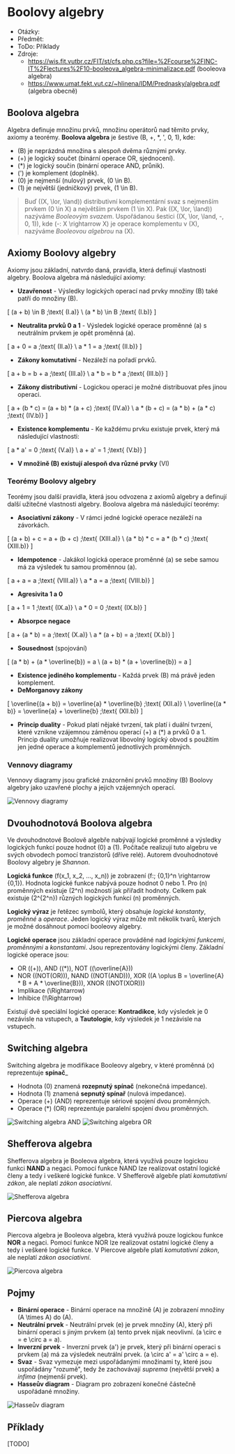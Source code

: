 # Boolovy algebry
- Otázky:
- Předmět:
- ToDo: Příklady
- Zdroje:
    - https://wis.fit.vutbr.cz/FIT/st/cfs.php.cs?file=%2Fcourse%2FINC-IT%2Flectures%2F10-booleova_algebra-minimalizace.pdf (booleova algebra)
    - https://www.umat.fekt.vut.cz/~hlinena/IDM/Prednasky/algebra.pdf (algebra obecně)

## Boolova algebra
Algebra definuje množinu prvků, množinu operátorů nad těmito prvky, axiomy a teorémy. __Boolova algebra__ je šestive \(B, +, *, ', 0, 1\), kde:
- \(B\) je neprázdná množina s alespoň dvěma různými prvky.
- \(+\) je logický součet (binární operace OR, sjednocení).
- \(*\) je logický součin (binární operace AND, průnik).
- \('\) je komplement (doplněk).
- \(0\) je nejmenší (nulový) prvek, \(0 \in B\).
- \(1\) je největší (jedničkový) prvek, \(1 \in B\).

> Buď \((X, \lor, \land)\) distributivní komplementární svaz s nejmenším prvkem \(0 \in X\) a největším prvkem \(1 \in X\). Pak \((X, \lor, \land)\) nazýváme _Booleovým svazem_. Uspořádanou šestici \((X, \lor, \land, -, 0, 1)\), kde \(-: X \rightarrow X\) je operace komplementu v \(X\), nazýváme _Booleovou algebrou_ na \(X\).

## Axiomy Boolovy algebry
Axiomy jsou základní, natvrdo daná, pravidla, která definují vlastnosti algebry. Boolova algebra má následující axiomy:
- __Uzavřenost__ - Výsledky logických operací nad prvky množiny \(B\) také patří do množiny \(B\).

\[
    (a + b) \in B \;\text{ (I.a)} \\
    (a * b) \in B \;\text{ (I.b)}
\]

- __Neutralita prvků 0 a 1__ - Výsledek logické operace proměnné \(a\) s neutrálním prvkem je opět proměnná \(a\).

\[
    a + 0 = a \;\text{ (II.a)} \\
    a * 1 = a \;\text{ (II.b)}
\]

- __Zákony komutativní__ - Nezáleží na pořadí prvků.

\[
    a + b = b + a \;\text{ (III.a)} \\
    a * b = b * a \;\text{ (III.b)}
\]

- __Zákony distributivní__ - Logickou operaci je možné distribuovat přes jinou operaci.

\[
    a + (b * c) = (a + b) * (a + c) \;\text{ (IV.a)} \\
    a * (b + c) = (a * b) + (a * c) \;\text{ (IV.b)}
\]

- __Existence komplementu__ - Ke každému prvku existuje prvek, který má následující vlastnosti:

\[
    a * a' = 0 \;\text{ (V.a)} \\
    a + a' = 1 \;\text{ (V.b)}
\]

- __V množině \(B\) existují alespoň dva různé prvky__ (VI)

### Teorémy Boolovy algebry
Teorémy jsou další pravidla, která jsou odvozena z axiomů algebry a definují další užitečné vlastnosti algebry. Boolova algebra má následující teorémy:
- __Asociativní zákony__ - V rámci jedné logické operace nezáleží na závorkách.

\[
    (a + b) + c = a + (b + c) \;\text{ (XIII.a)} \\
    (a * b) * c = a * (b * c) \;\text{ (XIII.b)}
\]

- __Idempotence__ - Jakákol logická operace proměnné \(a\) se sebe samou má za výsledek tu samou proměnnou \(a\).

\[
    a + a = a \;\text{ (VIII.a)} \\
    a * a = a \;\text{ (VIII.b)}
\]

- __Agresivita 1 a 0__

\[
    a + 1 = 1 \;\text{ (IX.a)} \\
    a * 0 = 0 \;\text{ (IX.b)}
\]

- __Absorpce negace__

\[
    a + (a * b) = a \;\text{ (X.a)} \\
    a * (a + b) = a \;\text{ (X.b)}
\]

- __Sousednost__ (spojování)

\[
    (a * b) + (a * \overline{b}) = a \\
    (a + b) * (a + \overline{b}) = a
\]

- __Existence jediného komplementu__ - Každá prvek \(B\) má právě jeden komplement.
- __DeMorganovy zákony__

\[
    \overline{(a + b)} = \overline{a} * \overline{b} \;\text{ (XII.a)} \\
    \overline{(a * b)} = \overline{a} + \overline{b} \;\text{ (XII.b)}
\]

- __Princip duality__ - Pokud platí nějaké tvrzení, tak platí i duální tvrzení, které vznikne vzájemnou záměnou operací \(+\) a \(*\) a prvků 0 a 1. Princip duality umožňuje realizovat libovolný logický obvod s použitím jen jedné operace a komplementů jednotlivých proměnných.

### Vennovy diagramy
Vennovy diagramy jsou grafické znázornění prvků množiny \(B\) Boolovy algebry jako uzavřené plochy a jejich vzájemných operací.

![Vennovy diagramy](/Images/20/vennovy_diagramy.png)

## Dvouhodnotová Boolova algebra
Ve dvouhodnotové Boolově algebře nabývají logické proměnné a výsledky logických funkcí pouze hodnot \(0\) a \(1\). Počítače realizují tuto algebru ve svých obvodech pomocí tranzistorů (dříve relé). Autorem dvouhodnotové Boolovy algebry je _Shannon_.

__Logická funkce__ \(f(x_1, x_2, ..., x_n)\) je zobrazení \(f:\; \{0,1\}^n \rightarrow \{0,1\}\). Hodnota logické funkce nabývá pouze hodnot 0 nebo 1. Pro \(n\) proměnných existuje \(2^n\) možností jak přiřadit hodnoty. Celkem pak existuje \(2^{2^n}\) různých logických funkcí \(n\) proměnných.

__Logický výraz__ je řetězec symbolů, který obsahuje _logické konstanty_, _proměnné_ a _operace_. Jeden logický výraz může mít několik tvarů, kterých je možné dosáhnout pomocí booleovy algebry.

__Logické operace__ jsou základní operace prováděné nad _logickými funkcemi_, _proměnnými_ a _konstantami_. Jsou reprezentovány logickými členy. Základní logické operace jsou:
- OR (\(+\)), AND (\(*\)), NOT (\(\overline{A}\))
- NOR (\(NOT(OR)\)), NAND (\(NOT(AND)\)), XOR (\(A \oplus B = \overline{A} * B + A * \overline{B}\)), XNOR (\(NOT(XOR)\))
- Implikace \(\Rightarrow\)
- Inhibice \(!\Rightarrow\)

Existují dvě speciální logické operace: __Kontradikce__, kdy výsledek je 0 nezávisle na vstupech, a __Tautologie__, kdy výsledek je 1 nezávisle na vstupech.

## Switching algebra
Switching algebra je modifikace Booleovy algebry, v které proměnná \(x\) reprezentuje __spínač___
- Hodnota \(0\) znamená __rozepnutý spínač__ (nekonečná impedance).
- Hodnota \(1\) znamená __sepnutý spínař__ (nulová impedance).
- Operace \(+\) (AND) reprezentuje sériové spojení dvou proměnných.
- Operace \(*\) (OR) reprezentuje paralelní spojení dvou proměnných.

![Switching algebra AND](/Images/20/switchig_algebra_and.png)
![Switching algebra OR](/Images/20/switchig_algebra_or.png)

## Shefferova algebra
Shefferova algebra je Booleova algebra, která využívá pouze logickou funkci __NAND__ a negaci. Pomocí funkce NAND lze realizovat ostatní logické členy a tedy i veškeré logické funkce. V Shefferově algebře platí _komutativní zákon_, ale neplatí _zákon asociativní_.

![Shefferova algebra](/Images/20/shefferova_algebra.png)

## Piercova algebra
Piercova algebra je Booleova algebra, která využívá pouze logickou funkce __NOR__ a negaci. Pomocí funkce NOR lze realizovat ostatní logické členy a tedy i veškeré logické funkce. V Piercove algebře platí _komutativní zákon_, ale neplatí _zákon asociativní_.

![Piercova algebra](/Images/20/piercova_algebra.png)

## Pojmy
- __Binární operace__ - Binární operace na množině \(A\) je zobrazení množiny \(A \times A\) do \(A\).
- __Neutrální prvek__ - Neutrální prvek \(e\) je prvek množiny \(A\), který při binární operaci s jiným prvkem \(a\) tento prvek nijak neovlivní. \(a \circ e = e \circ a = a\).
- __Inverzní prvek__ - Inverzní prvek \(a'\) je prvek, který při binární operaci s prvkem \(a\) má za výsledek neutrální prvek. \(a \circ a' = a' \circ a = e\).
- __Svaz__ - Svaz vymezuje mezi uspořádanými množinami ty, které jsou uspořádány "rozumě", tedy že zachovávají _suprema_ (největší prvek) a _infima_ (nejmenší prvek).
- __Hasseův diagram__ - Diagram pro zobrazení konečné částečně uspořádané množiny.

![Hasseův diagram](/Images/20/hasseuv_diagram.png)

## Příklady
[TODO]
